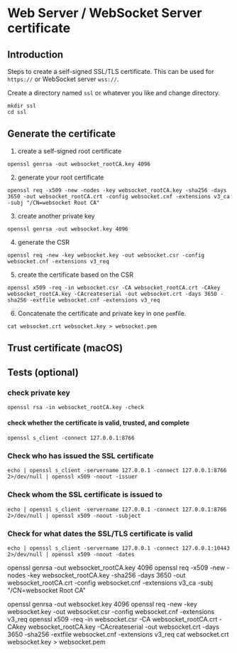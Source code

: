 ﻿# Web Server / WebSocket Server certificate

## Introduction

Steps to create a self-signed SSL/TLS certificate. This can be used for `https://` or WebSocket server `wss://`.

Create a directory named `ssl` or whatever you like and change directory.

```command
mkdir ssl
cd ssl
```

## Generate the certificate

1. create a self-signed root certificate

```command
openssl genrsa -out websocket_rootCA.key 4096
```

2. generate your root certificate

```command
openssl req -x509 -new -nodes -key websocket_rootCA.key -sha256 -days 3650 -out websocket_rootCA.crt -config websocket.cnf -extensions v3_ca -subj "/CN=websocket Root CA"
```

3. create another private key

```command
openssl genrsa -out websocket.key 4096
```

4. generate the CSR

```command
openssl req -new -key websocket.key -out websocket.csr -config websocket.cnf -extensions v3_req
```

5. create the certificate based on the CSR

```command
openssl x509 -req -in websocket.csr -CA websocket_rootCA.crt -CAkey websocket_rootCA.key -CAcreateserial -out websocket.crt -days 3650 -sha256 -extfile websocket.cnf -extensions v3_req
```

6. Concatenate the certificate and private key in one `pem`file.

```command
cat websocket.crt websocket.key > websocket.pem
```

## Trust certificate (macOS)



## Tests (optional)

### check private key
```command
openssl rsa -in websocket_rootCA.key -check
```

#### check whether the certificate is valid, trusted, and complete
```command
openssl s_client -connect 127.0.0.1:8766
```

### Check who has issued the SSL certificate
```command
echo | openssl s_client -servername 127.0.0.1 -connect 127.0.0.1:8766 2>/dev/null | openssl x509 -noout -issuer
```

### Check whom the SSL certificate is issued to
```command
echo | openssl s_client -servername 127.0.0.1 -connect 127.0.0.1:8766 2>/dev/null | openssl x509 -noout -subject
```

### Check for what dates the SSL/TLS certificate is valid
```command
echo | openssl s_client -servername 127.0.0.1 -connect 127.0.0.1:10443 2>/dev/null | openssl x509 -noout -dates
```




openssl genrsa -out websocket_rootCA.key 4096
openssl req -x509 -new -nodes -key websocket_rootCA.key -sha256 -days 3650 -out websocket_rootCA.crt -config websocket.cnf -extensions v3_ca -subj "/CN=websocket Root CA"

openssl genrsa -out websocket.key 4096
openssl req -new -key websocket.key -out websocket.csr -config websocket.cnf -extensions v3_req
openssl x509 -req -in websocket.csr -CA websocket_rootCA.crt -CAkey websocket_rootCA.key -CAcreateserial -out websocket.crt -days 3650 -sha256 -extfile websocket.cnf -extensions v3_req
cat websocket.crt websocket.key > websocket.pem
